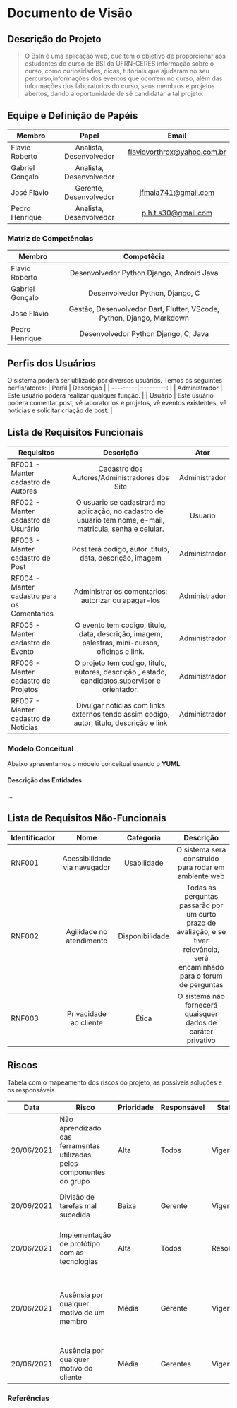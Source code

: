 # Documento de Visão

## Descrição do Projeto

> O BsIn é uma aplicação web, que tem o objetivo de proporcionar aos estudantes do curso de BSI da UFRN-CERES informação sobre o curso, como curiosidades, dicas, tutoriais que ajudaram no seu percurso,informações dos eventos que ocorrem no curso, além das informações dos laboratorios do curso, seus membros e projetos abertos, dando a oportunidade de sé candidatar a tal projeto. 

## Equipe e Definição de Papéis

| Membro    | Papel     | Email     |
| --------- |:---------:|:---------:|
| Flavio Roberto | Analista, Desenvolvedor | flaviovorthrox@yahoo.com.br|
| Gabriel Gonçalo | Analista, Desenvolvedor |  |
| José Flávio | Gerente, Desenvolvedor | jfmaia741@gmail.com |
| Pedro Henrique | Analista, Desenvolvedor | p.h.t.s30@gmail.com |

### Matriz de Competências

| Membro    | Competêcia    |
| --------- |:---------:    |
| Flavio Roberto | Desenvolvedor Python Django, Android Java |
| Gabriel Gonçalo | Desenvolvedor Python, Django, C |
| José Flávio | Gestão, Desenvolvedor Dart, Flutter, VScode, Python, Django, Markdown |
| Pedro Henrique | Desenvolvedor Python Django, C, Java  |

## Perfis dos Usuários

O sistema poderá ser utilizado por diversos usuários. Temos os seguintes perfis/atores:
| Perfil   | Descrição   |
| ---------|:---------:  |
| Administrador | Este usuário podera realizar qualquer função. |
| Usuário | Este usuário podera comentar post, vê laboratorios e projetos, vê eventos existentes, vê noticias e solicitar criação de post. |


## Lista de Requisitos Funcionais

| Requisitos | Descrição | Ator |
| ---------- | :-------: | :--: |
| RF001 - Manter cadastro de Autores | Cadastro dos Autores/Administradores dos Site | Administrador |
| RF002 - Manter cadastro de Usurário | O usuario se cadastrará na aplicação, no cadastro de usuario tem nome, e-mail, matricula, senha e celular. | Usuário |
| RF003 - Manter cadastro de Post| Post terá codigo, autor ,titulo, data, descrição, imagem | Administrador |
| RF004 - Manter cadastro para os Comentarios | Administrar os comentarios: autorizar ou apagar-los | Administrador |
| RF005 - Manter cadastro de Evento | O evento tem codigo, titulo, data, descrição, imagem, palestras, mini-cursos, oficinas e link. | Administrador |
| RF006 - Manter cadastro de Projetos | O projeto tem codigo, titulo, autores, descrição , estado, candidatos,supervisor e orientador. | Administrador |
| RF007 - Manter cadastro de Noticias | Divulgar noticias com links externos tendo assim codigo, autor, titulo, descrição e link | Administrador |



### Modelo Conceitual

Abaixo apresentamos o modelo conceitual usando o __YUML__.

#### Descrição das Entidades

...

## Lista de Requisitos Não-Funcionais

| Identificador | Nome | Categoria | Descrição |
| ------------- | :--: | :-------: | :-------: |
| RNF001 | Acessibilidade via navegador | Usabilidade | O sistema será construido para rodar em ambiente web |
| RNF002 | Agilidade no atendimento | Disponibilidade | Todas as perguntas passarão por um curto prazo de avaliação, e se tiver relevância, será encaminhado para o forum de perguntas |
| RNF003 | Privacidade ao cliente | Ética | O sistema não fornecerá quaisquer dados de caráter privativo |

## Riscos

Tabela com o mapeamento dos riscos do projeto, as possíveis soluções e os responsáveis.

| Data    | Risco   | Prioridade    | Responsável   | Status    | Providências/Solução      |
| ------- | ------- | ------------- | ------------- | --------- | ------------------------- |
| 20/06/2021 | Não aprendizado das ferramentas utilizadas pelos componentes do grupo | Alta | Todos | Vigente | Reforçar estudos sobre as ferramentas e aulas com a integrante que conhece a ferramenta | 
| 20/06/2021 | Divisão de tarefas mal sucedida | Baixa | Gerente | Vigente | Acompanhar de perto o desenvolvimento de cada membro da equipe |
| 20/06/2021 | Implementação de protótipo com as tecnologias | Alta | Todos | Resolvido | Encontrar tutorial com a maioria da tecnologia e implementar um caso base do sistema |
| 20/06/2021 | Ausênsia por qualquer motivo de um membro | Média | Gerente | Vigente | Planejar o cronograma tendo em base a agenda do projeto, realocando tarefas para os outros membros e prorrogando a data de finalização |
| 20/06/2021 | Ausência por qualquer motivo do cliente | Média | Gerentes | Vigente | Planejar o cronograma tendo em base a agenda do cliente |


### Referências









